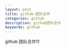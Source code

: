 ```yaml
---
layout: post
title: github-团队合作
categories: github
description: github团队合作
keywords: github
---
```


github 团队合作11
